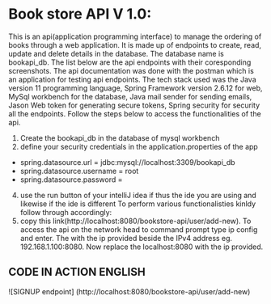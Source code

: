 # Book store API V 1.0:
This is an api(application programming interface) to manage the ordering of books through a web application. It is made up of endpoints to create, read, update and delete details in the database. The database name is bookapi_db. The list below are the api endpoints with their coresponding screenshots. The api documentation was done with the postman which is an application for testing api endpoints.
The tech stack used was the Java version 11 programming language, Spring Framework version 2.6.12 for web, MySql workbench for the database, Java mail sender for sending emails, Jason Web token for generating secure tokens, Spring security for security all the endpoints. Follow the steps below to access the functionalities of the api.
1. Create the bookapi_db in the database of mysql workbench
2. define your security credentials in the application.properties of the app
- spring.datasource.url = jdbc:mysql://localhost:3309/bookapi_db
- spring.datasource.username = root
- spring.datasource.password = 

4. use the run button of your intelliJ idea if thus the ide you are using and likewise if the ide is different
To perform various functionalisties kinldy follow through accordingly:
5. copy this link(http://localhost:8080/bookstore-api/user/add-new). To access the api on the network head to command prompt type ip config and enter. The with the ip provided beside the IPv4 address eg. 192.168.1.100:8080. Now replace the localhost:8080 with the ip provided. 

## CODE IN ACTION ENGLISH
![SIGNUP endpoint] (http://localhost:8080/bookstore-api/user/add-new)
